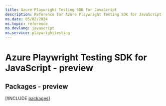 ```yaml
---
title: Azure Playwright Testing SDK for JavaScript
description: Reference for Azure Playwright Testing SDK for JavaScript
ms.date: 05/02/2024
ms.topic: reference
ms.devlang: javascript
ms.service: playwrighttesting
---
```

# Azure Playwright Testing SDK for JavaScript - preview
## Packages - preview
[!INCLUDE [packages](playwright-testing-index.md)]